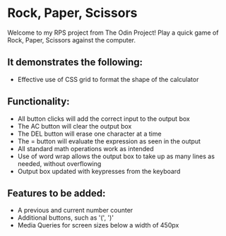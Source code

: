 # Rock, Paper, Scissors

Welcome to my RPS project from The Odin Project! Play a quick game of Rock, Paper, Scissors against the computer.

## It demonstrates the following:
- Effective use of CSS grid to format the shape of the calculator

## Functionality:
- All button clicks will add the correct input to the output box
- The AC button will clear the output box
- The DEL button will erase one character at a time
- The = button will evaluate the expression as seen in the output
- All standard math operations work as intended
- Use of word wrap allows the output box to take up as many lines as needed, without overflowing
- Output box updated with keypresses from the keyboard 

## Features to be added:
- A previous and current number counter
- Additional buttons, such as '(', ')'
- Media Queries for screen sizes below a width of 450px
